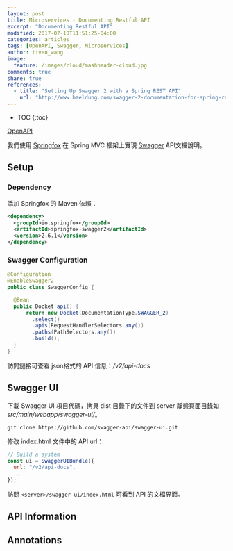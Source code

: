 ```yaml
---
layout: post
title: Microservices - Documenting Restful API
excerpt: "Documenting Restful API"
modified: 2017-07-10T11:51:25-04:00
categories: articles
tags: [OpenAPI, Swagger, Microservices]
author: tiven_wang
image:
  feature: /images/cloud/mashheader-cloud.jpg
comments: true
share: true
references:
  - title: "Setting Up Swagger 2 with a Spring REST API"
    url: "http://www.baeldung.com/swagger-2-documentation-for-spring-rest-api"
---
```


<style>
@import url('https://fonts.googleapis.com/css?family=Dosis:400,500');
.mdl-card__supporting-text.blog__post-body {
  font-family: 'Dosis', sans-serif;
}
</style>

* TOC
{:toc}


[OpenAPI][OpenAPI]



我們使用 [Springfox][Springfox] 在 Spring MVC 框架上實現 [Swagger][Swagger] API文檔說明。

## Setup

### Dependency

添加 Springfox 的 Maven 依賴：

```xml
<dependency>
  <groupId>io.springfox</groupId>
  <artifactId>springfox-swagger2</artifactId>
  <version>2.6.1</version>
</dependency>
```

### Swagger Configuration

```java
@Configuration
@EnableSwagger2
public class SwaggerConfig {

  @Bean
  public Docket api() {
      return new Docket(DocumentationType.SWAGGER_2)  
        .select()                                  
        .apis(RequestHandlerSelectors.any())
        .paths(PathSelectors.any())                          
        .build();
  }
}
```

訪問鏈接可查看 json格式的 API 信息：*/v2/api-docs*

## Swagger UI

下載 Swagger UI 項目代碼，拷貝 dist 目錄下的文件到 server 靜態頁面目錄如 *src/main/webapp/swagger-ui/*。

`git clone https://github.com/swagger-api/swagger-ui.git`

修改 index.html 文件中的 API url：

```javascript
// Build a system
const ui = SwaggerUIBundle({
  url: "/v2/api-docs",
  ...
});
```

訪問 `<server>/swagger-ui/index.html` 可看到 API 的文檔界面。

## API Information

## Annotations




[Swagger]:https://swagger.io/
[OpenAPI]:https://www.openapis.org/
[Springfox]:https://github.com/springfox/springfox
[OpenAPI-Specification]:https://github.com/OAI/OpenAPI-Specification
